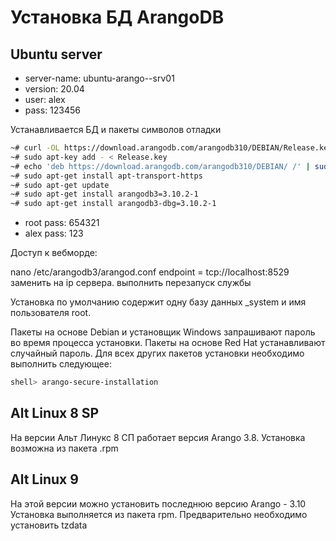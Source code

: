 # Установка БД ArangoDB

 ## Ubuntu server

- server-name: ubuntu-arango--srv01
- version: 20.04
- user: alex
- pass: 123456

Устанавливается БД и пакеты символов отладки

```bash
~# curl -OL https://download.arangodb.com/arangodb310/DEBIAN/Release.key
~# sudo apt-key add - < Release.key
~# echo 'deb https://download.arangodb.com/arangodb310/DEBIAN/ /' | sudo tee /etc/apt/sources.list.d/arangodb.list
~# sudo apt-get install apt-transport-https
~# sudo apt-get update
~# sudo apt-get install arangodb3=3.10.2-1
~# sudo apt-get install arangodb3-dbg=3.10.2-1
```

- root
pass: 654321
- alex
pass: 123

Доступ к вебморде:

nano /etc/arangodb3/arangod.conf
endpoint = tcp://localhost:8529
 заменить на ip сервера. выполнить перезапуск службы


Установка по умолчанию содержит одну базу данных _system и имя пользователя root.

Пакеты на основе Debian и установщик Windows запрашивают пароль во время процесса установки. Пакеты на основе Red Hat устанавливают случайный пароль. Для всех других пакетов установки необходимо выполнить следующее:

```bash
shell> arango-secure-installation
```

## Alt Linux 8 SP

На версии Альт Линукс 8 СП работает версия Arango 3.8.
Установка возможна из пакета .rpm


## Alt Linux 9

На этой версии можно установить последнюю версию Arango - 3.10
Установка выполняется из пакета rpm.
Предварительно необходимо установить tzdata






